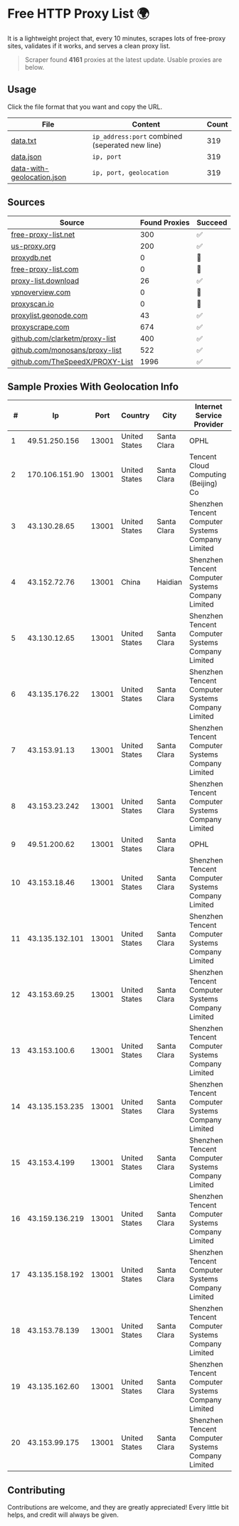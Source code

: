 
# Free HTTP Proxy List 🌍

It is a lightweight project that, every 10 minutes, scrapes lots of free-proxy sites, validates if it works, and serves a clean proxy list.


> Scraper found **4161** proxies at the latest update. Usable proxies are below.

## Usage

Click the file format that you want and copy the URL.


|File|Content|Count|
|----|-------|-----|
|[data.txt](https://raw.githubusercontent.com/themiralay/Proxy-List-World/master/data.txt)|`ip_address:port` combined (seperated new line)|319|
|[data.json](https://raw.githubusercontent.com/themiralay/Proxy-List-World/master/data.json)|`ip, port`|319|
|[data-with-geolocation.json](https://raw.githubusercontent.com/themiralay/Proxy-List-World/master/data-with-geolocation.json)|`ip, port, geolocation`|319|

## Sources

|Source|Found Proxies|Succeed|
|------|-------------|-------|
|[free-proxy-list.net](https://free-proxy-list.net)|300|✅|
|[us-proxy.org](https://www.us-proxy.org)|200|✅|
|[proxydb.net](http://proxydb.net)|0|🚫|
|[free-proxy-list.com](https://free-proxy-list.com/?page=&port=&type%5B%5D=http&type%5B%5D=https&up_time=0&search=Search)|0|🚫|
|[proxy-list.download](https://www.proxy-list.download/HTTP)|26|✅|
|[vpnoverview.com](https://vpnoverview.com/privacy/anonymous-browsing/free-proxy-servers)|0|🚫|
|[proxyscan.io](https://www.proxyscan.io)|0|🚫|
|[proxylist.geonode.com](https://proxylist.geonode.com/api/proxy-list?limit=300&page=1&sort_by=lastChecked&sort_type=desc&protocols=http,https)|43|✅|
|[proxyscrape.com](https://api.proxyscrape.com/v2/?request=displayproxies&protocol=http&timeout=10000&country=all&ssl=all&anonymity=all)|674|✅|
|[github.com/clarketm/proxy-list](https://raw.githubusercontent.com/clarketm/proxy-list/master/proxy-list-raw.txt)|400|✅|
|[github.com/monosans/proxy-list](https://raw.githubusercontent.com/monosans/proxy-list/main/proxies/http.txt)|522|✅|
|[github.com/TheSpeedX/PROXY-List](https://raw.githubusercontent.com/TheSpeedX/PROXY-List/master/http.txt)|1996|✅|


## Sample Proxies With Geolocation Info

|#|Ip|Port|Country|City|Internet Service Provider|
|-|--|----|-------|----|-------------------------|
|1|49.51.250.156|13001|United States|Santa Clara|OPHL|
|2|170.106.151.90|13001|United States|Santa Clara|Tencent Cloud Computing (Beijing) Co|
|3|43.130.28.65|13001|United States|Santa Clara|Shenzhen Tencent Computer Systems Company Limited|
|4|43.152.72.76|13001|China|Haidian|Shenzhen Tencent Computer Systems Company Limited|
|5|43.130.12.65|13001|United States|Santa Clara|Shenzhen Tencent Computer Systems Company Limited|
|6|43.135.176.22|13001|United States|Santa Clara|Shenzhen Tencent Computer Systems Company Limited|
|7|43.153.91.13|13001|United States|Santa Clara|Shenzhen Tencent Computer Systems Company Limited|
|8|43.153.23.242|13001|United States|Santa Clara|Shenzhen Tencent Computer Systems Company Limited|
|9|49.51.200.62|13001|United States|Santa Clara|OPHL|
|10|43.153.18.46|13001|United States|Santa Clara|Shenzhen Tencent Computer Systems Company Limited|
|11|43.135.132.101|13001|United States|Santa Clara|Shenzhen Tencent Computer Systems Company Limited|
|12|43.153.69.25|13001|United States|Santa Clara|Shenzhen Tencent Computer Systems Company Limited|
|13|43.153.100.6|13001|United States|Santa Clara|Shenzhen Tencent Computer Systems Company Limited|
|14|43.135.153.235|13001|United States|Santa Clara|Shenzhen Tencent Computer Systems Company Limited|
|15|43.153.4.199|13001|United States|Santa Clara|Shenzhen Tencent Computer Systems Company Limited|
|16|43.159.136.219|13001|United States|Santa Clara|Shenzhen Tencent Computer Systems Company Limited|
|17|43.135.158.192|13001|United States|Santa Clara|Shenzhen Tencent Computer Systems Company Limited|
|18|43.153.78.139|13001|United States|Santa Clara|Shenzhen Tencent Computer Systems Company Limited|
|19|43.135.162.60|13001|United States|Santa Clara|Shenzhen Tencent Computer Systems Company Limited|
|20|43.153.99.175|13001|United States|Santa Clara|Shenzhen Tencent Computer Systems Company Limited|



## Contributing

Contributions are welcome, and they are greatly appreciated! Every
little bit helps, and credit will always be given.

